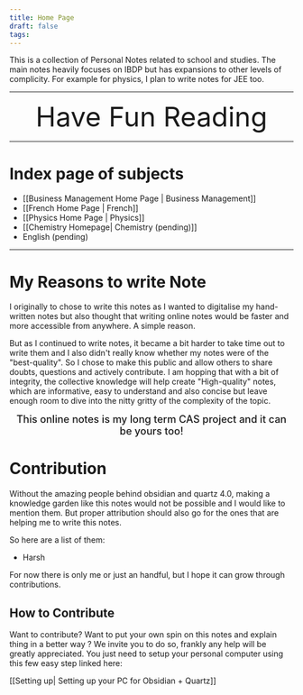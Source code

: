 ```yaml
---
title: Home Page
draft: false
tags:
---
```


This is a collection of Personal Notes related to school and studies. The main notes heavily focuses on IBDP but has expansions to other levels of complicity. For example for physics, I plan to write notes for JEE too. 

---

<center><span style="font-size: 48px; text-align: center" >Have Fun Reading</span></center>

---

# Index page of subjects

- [[Business Management Home Page | Business Management]]
- [[French Home Page | French]]
- [[Physics Home Page | Physics]]
- [[Chemistry Homepage| Chemistry (pending)]]
-  English (pending)


---
# My Reasons to write Note

I originally to chose to write this notes as I wanted to digitalise my hand-written notes but also thought that writing online notes would be faster and more accessible from anywhere. A simple reason. 

But as I continued to write notes, it became a bit harder to take time out to write them and I also didn't really know whether my notes were of the "best-quality". So I chose to make this public and allow others to share doubts, questions and actively contribute. I am hopping that with a bit of integrity, the collective knowledge will help create "High-quality"  notes, which are informative, easy to understand and also concise but leave enough room to dive into the nitty gritty of the complexity of the topic. 

<center><span style="font-size: 18px; text-align: center; font-weight:500" >This online notes is my long term CAS project and it can be yours too!</span></center>

# Contribution

Without the amazing people behind obsidian and quartz 4.0, making a knowledge garden like this notes would not be possible and I would like to mention them. But proper attribution should also go for the ones that are helping me to write this notes.

So here are a list of them:

- Harsh

For now there is only me or just an handful, but I hope it can grow through contributions.
## How to Contribute

Want to contribute? Want to put your own spin on this notes and explain thing in a better way ? We invite you to do so, frankly any help will be greatly appreciated. You just need to setup your personal computer using this few easy step linked here:

[[Setting up| Setting up your PC for Obsidian + Quartz]]